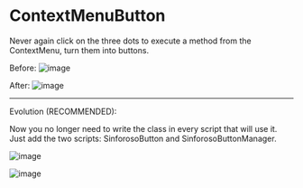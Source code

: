 # ContextMenuButton
Never again click on the three dots to execute a method from the ContextMenu, turn them into buttons.

Before:
![image](https://github.com/BonecoSinforoso/ContextMenuButton/assets/54962910/0003b09d-7a24-4cb1-9e71-07c98d2b099c)

After:
![image](https://github.com/BonecoSinforoso/ContextMenuButton/assets/54962910/9abba102-c5fb-46fa-be8b-8ae374dcff49)

-----

Evolution (RECOMMENDED):

Now you no longer need to write the class in every script that will use it. Just add the two scripts: SinforosoButton and SinforosoButtonManager.

![image](https://github.com/BonecoSinforoso/ContextMenuButton/assets/54962910/cc77ce21-6edc-4bf8-ab1a-abeb86577571)

![image](https://github.com/BonecoSinforoso/ContextMenuButton/assets/54962910/e0590ef7-6b71-4a96-aa44-ab47afc57633)
